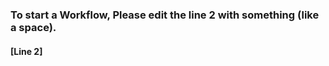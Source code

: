 ### To start a Workflow, Please edit the line 2 with something (like a space).
#### [Line 2]            

